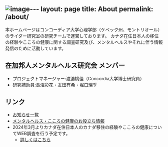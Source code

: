 ![image](https://github.com/acculturationproject/acculturationproject.github.io/assets/99145970/4e307fd5-3b4f-4d45-b905-e4bbb7454391)---
layout: page
title: About
permalink: /about/
---

本ホームページはコンコーディア大学心理学部（ケベック州、モントリオール）のライダー研究室の研究チームで運営しております。
カナダ在住日本人の移住の経験やこころの健康に関する調査研究及び、メンタルヘルスやそれに伴う情報発信のために活動しています。

## 在加邦人メンタルヘルス研究会 メンバー
- プロジェクトマネージャー:渡邉桃佳（Concordia大学博士研究員）
- 研究補助員:長沼彩花・友田有希・堀口瑞季

## リンク
- [お知らせ一覧](https://acculturationproject.github.io/)
- [メンタルヘルス・こころの健康のお役立ち情報](https://acculturationproject.github.io/misc/2024/02/19/mentalhealthinfo_page.html)
- 2024年3月よりカナダ在住日本人のカナダ移住の経験やこころの健康についてWEB調査を行う予定です。
  - [詳しくはこちら](https://acculturationproject.github.io/misc/2024/02/19/websurvey_page.html)

[jekyll-organization]: https://github.com/jekyll
